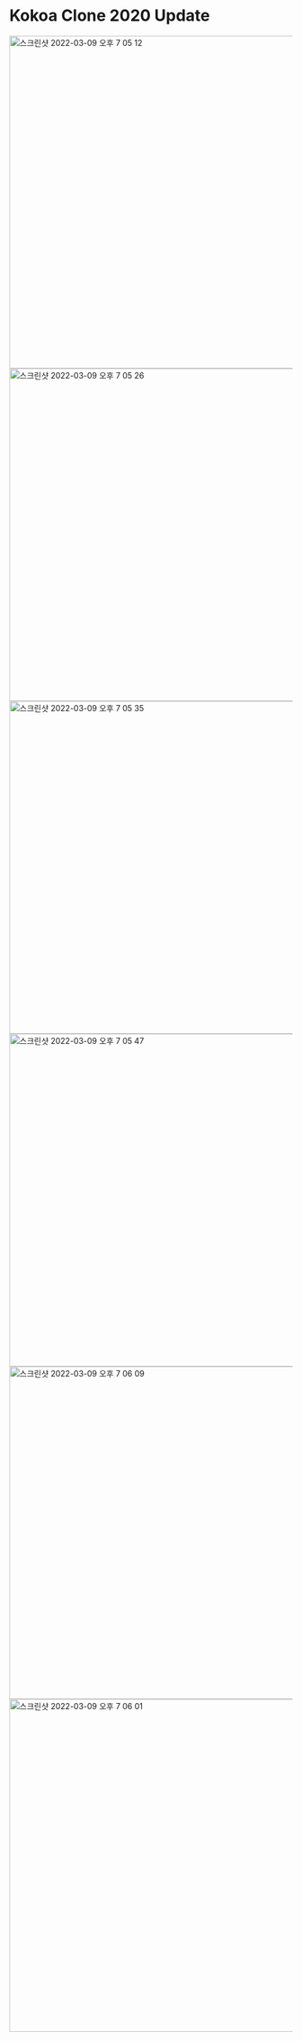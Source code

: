 # Kokoa Clone 2020 Update

<img width="592" alt="스크린샷 2022-03-09 오후 7 05 12" src="https://user-images.githubusercontent.com/82077853/157419743-cbba4205-6721-4a68-8eb6-caf2c96cca99.png">
<img width="592" alt="스크린샷 2022-03-09 오후 7 05 26" src="https://user-images.githubusercontent.com/82077853/157419782-55533d5d-f909-4084-bef3-3e6aed98465c.png">
<img width="592" alt="스크린샷 2022-03-09 오후 7 05 35" src="https://user-images.githubusercontent.com/82077853/157419792-b0779792-2d51-4f64-b2cc-2cfe1de9b755.png">
<img width="592" alt="스크린샷 2022-03-09 오후 7 05 47" src="https://user-images.githubusercontent.com/82077853/157419799-9e70bade-1cc7-4bbd-90d9-7630f638ce80.png">
<img width="592" alt="스크린샷 2022-03-09 오후 7 06 09" src="https://user-images.githubusercontent.com/82077853/157419806-d076694b-66ed-4e67-8fe1-d711bdc535a7.png">
<img width="592" alt="스크린샷 2022-03-09 오후 7 06 01" src="https://user-images.githubusercontent.com/82077853/157419812-96f24c96-06a4-4800-9ace-dc2c7d6a6254.png">
